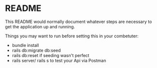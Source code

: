# README

This README would normally document whatever steps are necessary to get the
application up and running.

Things you may want to run before setting this in your combetuter:

- bundle install
- rails db:migrate db:seed
- rails db:reset if seeding wasn't perfect
- rails server/ rails s to test your Api via Postman



